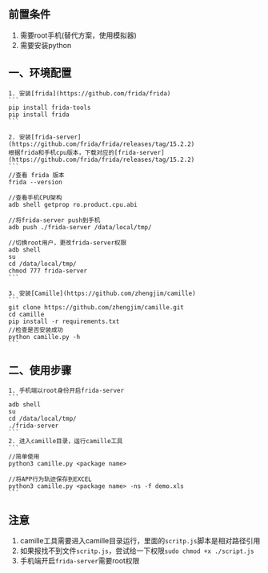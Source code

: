 
## 前置条件
   1. 需要root手机(替代方案，使用模拟器)
   2. 需要安装python

## 一、环境配置
    1. 安装[frida](https://github.com/frida/frida)
    ```
    pip install frida-tools
    pip install frida
    ```
    
    2. 安装[frida-server](https://github.com/frida/frida/releases/tag/15.2.2)
    根据frida和手机cpu版本，下载对应的[frida-server](https://github.com/frida/frida/releases/tag/15.2.2)
    ```
    //查看 frida 版本
    frida --version
    
    //查看手机CPU架构
    adb shell getprop ro.product.cpu.abi
    
    //将frida-server push到手机
    adb push ./frida-server /data/local/tmp/
    
    //切换root用户，更改frida-server权限
    adb shell
    su
    cd /data/local/tmp/
    chmod 777 frida-server
    ```
    
    3. 安装[Camille](https://github.com/zhengjim/camille)
    ```
    git clone https://github.com/zhengjim/camille.git
    cd camille
    pip install -r requirements.txt
    //检查是否安装成功
    python camille.py -h
    ```
    
## 二、使用步骤
    
    1. 手机端以root身份开启frida-server
    ```
    adb shell
    su
    cd /data/local/tmp/
    ./frida-server
    ```
    2. 进入camille目录，运行camille工具
    ```
    //简单使用
    python3 camille.py <package name>
    
    //将APP行为轨迹保存到EXCEL
    python3 camille.py <package name> -ns -f demo.xls
    ```
    
## 注意
   1. camille工具需要进入camille目录运行，里面的`scritp.js`脚本是相对路径引用
   2. 如果报找不到文件`scritp.js`，尝试给一下权限`sudo chmod +x ./script.js`
   3. 手机端开启`frida-server`需要root权限
    
